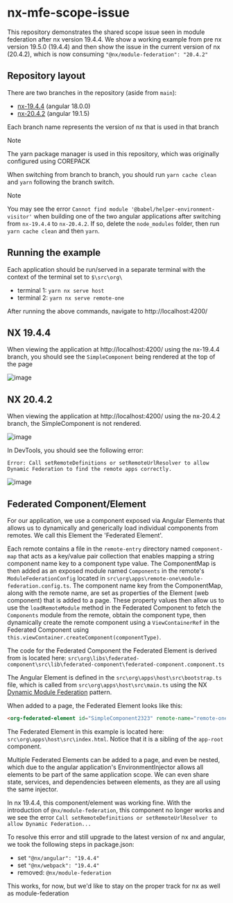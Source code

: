 # nx-mfe-scope-issue

This repository demonstrates the shared scope issue seen in module federation after nx version 19.4.4. We show a working example from pre nx version 19.5.0 (19.4.4) and then show the issue in the current version of nx (20.4.2), which is now consuming `"@nx/module-federation": "20.4.2"`

## Repository layout

There are two branches in the repository (aside from `main`):

- [nx-19.4.4](https://github.com/RichFinn-WTW/nx-mfe-scope-issue/tree/nx-19.4.4) (angular 18.0.0)
- [nx-20.4.2](https://github.com/RichFinn-WTW/nx-mfe-scope-issue/tree/nx-20.4.2) (angular 19.1.5)

Each branch name represents the version of nx that is used in that branch

> [!Note]
> The yarn package manager is used in this repository, which was originally configured using COREPACK

When switching from branch to branch, you should run `yarn cache clean` and `yarn` following the branch switch. 

> [!Note]
> You may see the error `Cannot find module '@babel/helper-environment-visitor'` when building one of the two angular applications after switching from `nx-19.4.4` to `nx-20.4.2`. If so, delete the `node_modules` folder, then run `yarn cache clean` and then `yarn`.

## Running the example

Each application should be run/served in a separate terminal with the context of the terminal set to `$\src\org\`

- terminal 1: `yarn nx serve host`
- terminal 2: `yarn nx serve remote-one`

After running the above commands, navigate to http://localhost:4200/

## NX 19.4.4

When viewing the application at http://localhost:4200/ using the nx-19.4.4 branch, you should see the `SimpleComponent` being rendered at the top of the page

![image](https://github.com/user-attachments/assets/91f074bf-b153-4ab1-95de-0f4b6ba79234)

## NX 20.4.2

When viewing the application at http://localhost:4200/ using the nx-20.4.2 branch, the SimpleComponent is not rendered.

![image](https://github.com/user-attachments/assets/2a83bf06-64b3-49c4-a38e-ba0fa348e20a)

In DevTools, you should see the following error:

```text
Error: Call setRemoteDefinitions or setRemoteUrlResolver to allow Dynamic Federation to find the remote apps correctly.
```

![image](https://github.com/user-attachments/assets/f695c9be-bb05-4c8b-845c-911fda8bdb51)

## Federated Component/Element

For our application, we use a component exposed via Angular Elements that allows us to dynamically and generically load individual components from remotes. We call this Element the 'Federated Element'.

Each remote contains a file in the `remote-entry` directory named `component-map` that acts as a key/value pair collection that enables mapping a string component name key to a component type value. The ComponentMap is then added as an exposed module named `Components` in the remote's `ModuleFederationConfig` located in `src\org\apps\remote-one\module-federation.config.ts`. The component name key from the ComponentMap, along with the remote name, are set as properties of the Element (web component) that is added to a page. These property values then allow us to use the `loadRemoteModule` method in the Federated Component to fetch the `Components` module from the remote, obtain the component type, then dynamically create the remote component using a `ViewContainerRef` in the Federated Component using `this.viewContainer.createComponent(componentType)`.

The code for the Federated Component the Federated Element is derived from is located here: `src\org\libs\federated-component\src\lib\federated-component\federated-component.component.ts`

The Angular Element is defined in the `src\org\apps\host\src\bootstrap.ts` file, which is called from `src\org\apps\host\src\main.ts` using the NX [Dynamic Module Federation](https://nx.dev/recipes/angular/dynamic-module-federation-with-angular) pattern.

When added to a page, the Federated Element looks like this:

```html
<org-federated-element id="SimpleComponent2323" remote-name="remote-one" component="SimpleComponent"></org-federated-element>
```

The Federated Element in this example is located here: `src\org\apps\host\src\index.html`. Notice that it is a sibling of the `app-root` component.

Multiple Federated Elements can be added to a page, and even be nested, which due to the angular application's EnvironmentInjector allows all elements to be part of the same application scope. We can even share state, services, and dependencies between elements, as they are all using the same injector.

In nx 19.4.4, this component/element was working fine. With the introduction of `@nx/module-federation`, this component no longer works and we see the error `Call setRemoteDefinitions or setRemoteUrlResolver to allow Dynamic Federation...`

To resolve this error and still upgrade to the latest version of nx and angular, we took the following steps in package.json:

- set `"@nx/angular": "19.4.4"`
- set `"@nx/webpack": "19.4.4"`
- removed: `@nx/module-federation`

This works, for now, but we'd like to stay on the proper track for nx as well as module-federation
